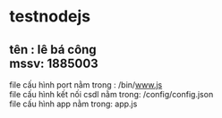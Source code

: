 # testnodejs

tên : lê bá công  
mssv: 1885003  
------  
file cấu hình port nằm trong : /bin/www.js  
file cấu hình kết nối csdl nằm trong: /config/config.json  
file cấu hình app nằm trong: app.js  

